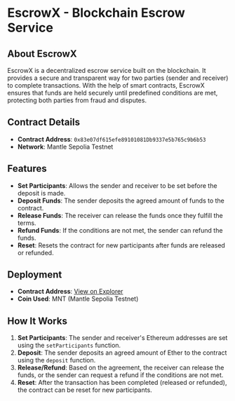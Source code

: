 # EscrowX - Blockchain Escrow Service

## About EscrowX

EscrowX is a decentralized escrow service built on the blockchain. It provides a secure and transparent way for two parties (sender and receiver) to complete transactions. With the help of smart contracts, EscrowX ensures that funds are held securely until predefined conditions are met, protecting both parties from fraud and disputes.

## Contract Details

- **Contract Address**: `0x83e07df615efe89101081Db9337e5b765c9b6b53`
- **Network**: Mantle Sepolia Testnet

## Features

- **Set Participants**: Allows the sender and receiver to be set before the deposit is made.
- **Deposit Funds**: The sender deposits the agreed amount of funds to the contract.
- **Release Funds**: The receiver can release the funds once they fulfill the terms.
- **Refund Funds**: If the conditions are not met, the sender can refund the funds.
- **Reset**: Resets the contract for new participants after funds are released or refunded.

## Deployment

- **Contract Address**: [View on Explorer](https://sepolia.mantlescan.xyz/address/0x83e07df615efe89101081db9337e5b765c9b6b53)
- **Coin Used**: MNT (Mantle Sepolia Testnet)

## How It Works

1. **Set Participants**: The sender and receiver's Ethereum addresses are set using the `setParticipants` function.
2. **Deposit**: The sender deposits an agreed amount of Ether to the contract using the `deposit` function.
3. **Release/Refund**: Based on the agreement, the receiver can release the funds, or the sender can request a refund if the conditions are not met.
4. **Reset**: After the transaction has been completed (released or refunded), the contract can be reset for new participants.